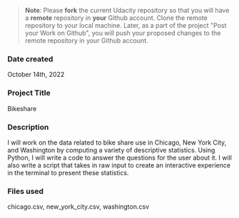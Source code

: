 >**Note**: Please **fork** the current Udacity repository so that you will have a **remote** repository in **your** Github account. Clone the remote repository to your local machine. Later, as a part of the project "Post your Work on Github", you will push your proposed changes to the remote repository in your Github account.

### Date created
October 14th, 2022

### Project Title
Bikeshare

### Description
I will work on the data related to bike share use in Chicago, New York City, and Washington by computing a variety of descriptive statistics. Using Python, I will write a code to answer the questions for the user about it. I will also write a script that takes in raw input to create an interactive experience in the terminal to present these statistics.

### Files used
chicago.csv,
new_york_city.csv,
washington.csv


